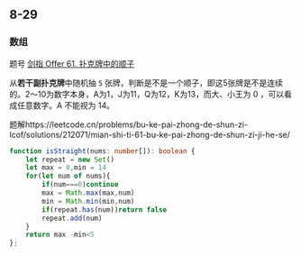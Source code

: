 ## 8-29

### 数组

题号 [剑指 Offer 61. 扑克牌中的顺子](https://leetcode.cn/problems/bu-ke-pai-zhong-de-shun-zi-lcof/)

从**若干副扑克牌**中随机抽 `5` 张牌，判断是不是一个顺子，即这5张牌是不是连续的。2～10为数字本身，A为1，J为11，Q为12，K为13，而大、小王为 0 ，可以看成任意数字。A 不能视为 14。



题解https://leetcode.cn/problems/bu-ke-pai-zhong-de-shun-zi-lcof/solutions/212071/mian-shi-ti-61-bu-ke-pai-zhong-de-shun-zi-ji-he-se/

```ts
function isStraight(nums: number[]): boolean {
    let repeat = new Set()
    let max = 0,min = 14
    for(let num of nums){
        if(num===0)continue
        max = Math.max(max,num)
        min = Math.min(min,num)
        if(repeat.has(num))return false
        repeat.add(num)
    }
    return max -min<5
};
```

